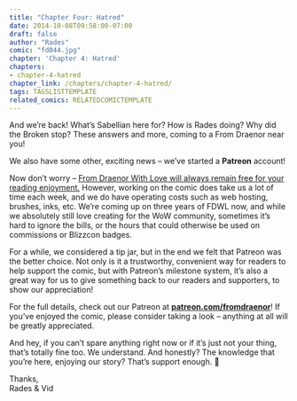```yaml
---
title: "Chapter Four: Hatred"
date: 2014-10-08T09:58:00-07:00
draft: false
author: "Rades"
comic: "fd044.jpg"
chapter: 'Chapter 4: Hatred'
chapters:
- chapter-4-hatred
chapter_link: /chapters/chapter-4-hatred/
tags: TAGSLISTTEMPLATE
related_comics: RELATEDCOMICTEMPLATE
---
```


And we’re back! What’s Sabellian here for? How is Rades doing? Why did the Broken stop? These answers and more, coming to a From Draenor near you!


We also have some other, exciting news – we’ve started a **Patreon** account! 


Now don’t worry – <u>From Draenor With Love will always remain free for your reading enjoyment.</u> However, working on the comic does take us a lot of time each week, and we do have operating costs such as web hosting, brushes, inks, etc. We’re coming up on three years of FDWL now, and while we absolutely still love creating for the WoW community, sometimes it’s hard to ignore the bills, or the hours that could otherwise be used on commissions or Blizzcon badges.


For a while, we considered a tip jar, but in the end we felt that Patreon was the better choice. Not only is it a trustworthy, convenient way for readers to help support the comic, but with Patreon’s milestone system, it’s also a great way for us to give something back to our readers and supporters, to show our appreciation!


For the full details, check out our Patreon at **[patreon.com/fromdraenor](http://www.patreon.com/fromdraenor)**! If you’ve enjoyed the comic, please consider taking a look – anything at all will be greatly appreciated. 


And hey, if you can’t spare anything right now or if it’s just not your thing, that’s totally fine too. We understand. And honestly? The knowledge that you’re here, enjoying our story? That’s support enough. 🙂


Thanks,<br>
Rades &amp; Vid

